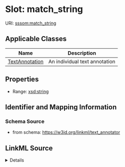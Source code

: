 # Slot: match_string

URI: [sssom:match_string](http://w3id.org/sssom/match_string)



<!-- no inheritance hierarchy -->




## Applicable Classes

| Name | Description |
| --- | --- |
[TextAnnotation](TextAnnotation.md) | An individual text annotation






## Properties

* Range: [xsd:string](http://www.w3.org/2001/XMLSchema#string)







## Identifier and Mapping Information







### Schema Source


* from schema: https://w3id.org/linkml/text_annotator




## LinkML Source

<details>
```yaml
name: match_string
from_schema: https://w3id.org/linkml/text_annotator
rank: 1000
slot_uri: sssom:match_string
alias: match_string
owner: TextAnnotation
domain_of:
- TextAnnotation
range: string

```
</details>